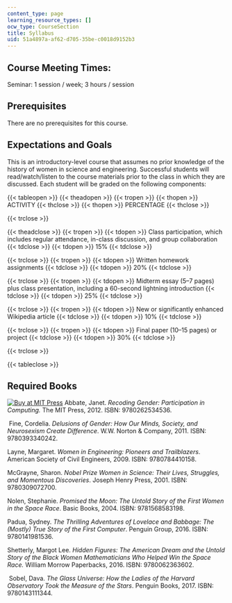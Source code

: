 ```yaml
---
content_type: page
learning_resource_types: []
ocw_type: CourseSection
title: Syllabus
uid: 51a4897a-af62-d705-35be-c0018d9152b3
---
```


Course Meeting Times:
---------------------

Seminar: 1 session / week; 3 hours / session

Prerequisites 
--------------

There are no prerequisites for this course.

Expectations and Goals
----------------------

This is an introductory-level course that assumes no prior knowledge of the history of women in science and engineering. Successful students will read/watch/listen to the course materials prior to the class in which they are discussed. Each student will be graded on the following components:

{{< tableopen >}}
{{< theadopen >}}
{{< tropen >}}
{{< thopen >}}
ACTIVITY
{{< thclose >}}
{{< thopen >}}
PERCENTAGE
{{< thclose >}}

{{< trclose >}}

{{< theadclose >}}
{{< tropen >}}
{{< tdopen >}}
Class participation, which includes regular attendance, in-class discussion, and group collaboration
{{< tdclose >}}
{{< tdopen >}}
15%
{{< tdclose >}}

{{< trclose >}}
{{< tropen >}}
{{< tdopen >}}
Written homework assignments
{{< tdclose >}}
{{< tdopen >}}
20%
{{< tdclose >}}

{{< trclose >}}
{{< tropen >}}
{{< tdopen >}}
Midterm essay (5–7 pages) plus class presentation, including a 60-second lightning introduction
{{< tdclose >}}
{{< tdopen >}}
25%
{{< tdclose >}}

{{< trclose >}}
{{< tropen >}}
{{< tdopen >}}
New or significantly enhanced Wikipedia article
{{< tdclose >}}
{{< tdopen >}}
10%
{{< tdclose >}}

{{< trclose >}}
{{< tropen >}}
{{< tdopen >}}
Final paper (10–15 pages) or project
{{< tdclose >}}
{{< tdopen >}}
30%
{{< tdclose >}}

{{< trclose >}}

{{< tableclose >}}

Required Books
--------------

[![Buy at MIT Press](/images/mp_logo.gif)](https://mitpress.mit.edu/9780262018067) Abbate, Janet. _Recoding Gender: Participation in Computing._ The MIT Press, 2012. ISBN: 9780262534536.

 Fine, Cordelia. _Delusions of Gender: How Our Minds, Society, and Neurosexism Create Difference_. W.W. Norton & Company, 2011. ISBN: 9780393340242.

Layne, Margaret. _Women in Engineering: Pioneers and Trailblazers_. American Society of Civil Engineers, 2009. ISBN: 9780784410158.

McGrayne, Sharon. _Nobel Prize Women in Science: Their Lives, Struggles, and Momentous Discoveries_. Joseph Henry Press, 2001. ISBN: 9780309072700.

Nolen, Stephanie. _Promised the Moon: The Untold Story of the First Women in the Space Race_. Basic Books, 2004. ISBN: 9781568583198.

Padua, Sydney. _The Thrilling Adventures of Lovelace and Babbage: The (Mostly) True Story of the First Computer_. Penguin Group, 2016. ISBN: 9780141981536.

Shetterly, Margot Lee. _Hidden Figures: The American Dream and the Untold Story of the Black Women Mathematicians Who Helped Win the Space Race._ William Morrow Paperbacks, 2016. ISBN: 9780062363602.

 Sobel, Dava. _The Glass Universe: How the Ladies of the Harvard Observatory Took the Measure of the Stars_. Penguin Books, 2017. ISBN: 9780143111344.